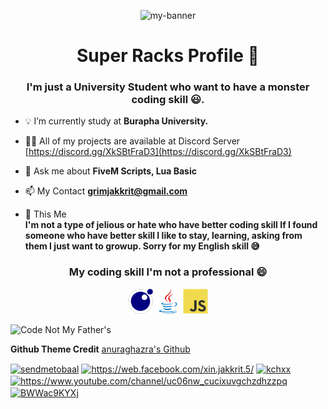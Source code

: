 <p align="center">
  <img src="https://media3.giphy.com/media/eOewytQL4tOOA/giphy.gif?cid=ecf05e470tfilvlpjha0qmbywoejkh7tw1iek3rh9lk1l5qu&rid=giphy.gif&ct=g" alt="my-banner"/>
</p>

<h1 align="center"> Super Racks Profile 🎈 </h1>
<h3 align="center">I'm just a University Student who want to have a monster coding skill 😃.</h3>

- 💡 I’m currently study at **Burapha University.**

- 👨‍💻 All of my projects are available at Discord Server [https://discord.gg/XkSBtFraD3](https://discord.gg/XkSBtFraD3)

- 💬 Ask me about **FiveM Scripts, Lua Basic**

- 📫 My Contact **grimjakkrit@gmail.com**

- 🧐 This Me  
  **I'm not a type of jelious or hate who have better coding skill If I found someone who have better skill I like to stay, learning, asking from them I just want to growup.    Sorry for my English skill 😅**


<h3 align="center">My coding skill I'm not a professional 😄</h3>
<p align="center"> 
<a href="https://www.lua.org/" target="_blank"> <img src="https://raw.githubusercontent.com/devicons/devicon/master/icons/lua/lua-original.svg" alt="lua" width="40" height="40"/></a>
<a href="https://www.java.com" target="_blank"> <img src="https://raw.githubusercontent.com/devicons/devicon/master/icons/java/java-original.svg" alt="java" width="40" height="40"/></a>
<a href="https://developer.mozilla.org/en-US/docs/Web/JavaScript" target="_blank"> <img src="https://raw.githubusercontent.com/devicons/devicon/master/icons/javascript/javascript-original.svg" alt="javascript" width="40" height="40"/> </a>
</p>

![ Code Not My Father's ](https://github-readme-stats.vercel.app/api?username=idontknowtoobrother&show_icons=true&theme=dark&count_private=true)

**Github Theme Credit**
[ anuraghazra's Github ](https://github.com/anuraghazra/github-readme-stats)

<p align="left">
<a href="https://twitter.com/sendmetobaal" target="blank"><img align="center" src="https://raw.githubusercontent.com/rahuldkjain/github-profile-readme-generator/master/src/images/icons/Social/twitter.svg" alt="sendmetobaal" height="30" width="40" /></a>
<a href="https://fb.com/https://web.facebook.com/xin.jakkrit.5/" target="blank"><img align="center" src="https://raw.githubusercontent.com/rahuldkjain/github-profile-readme-generator/master/src/images/icons/Social/facebook.svg" alt="https://web.facebook.com/xin.jakkrit.5/" height="30" width="40" /></a>
<a href="https://instagram.com/kchxx" target="blank"><img align="center" src="https://raw.githubusercontent.com/rahuldkjain/github-profile-readme-generator/master/src/images/icons/Social/instagram.svg" alt="kchxx" height="30" width="40" /></a>
<a href="https://www.youtube.com/c/https://www.youtube.com/channel/uc06nw_cucixuvgchzdhzzpq" target="blank"><img align="center" src="https://raw.githubusercontent.com/rahuldkjain/github-profile-readme-generator/master/src/images/icons/Social/youtube.svg" alt="https://www.youtube.com/channel/uc06nw_cucixuvgchzdhzzpq" height="30" width="40" /></a>
<a href="https://discord.gg/BWWac9KYXj" target="blank"><img align="center" src="https://raw.githubusercontent.com/rahuldkjain/github-profile-readme-generator/master/src/images/icons/Social/discord.svg" alt="BWWac9KYXj" height="30" width="40" /></a>
</p>
